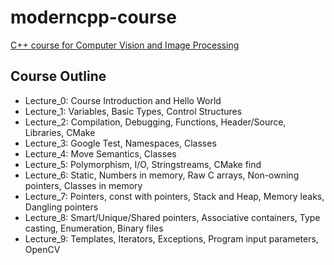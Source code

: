 # moderncpp-course
[C++ course for Computer Vision and Image Processing](http://www.ipb.uni-bonn.de/teaching/modern-cpp/)

## Course Outline

- Lecture_0: Course Introduction and Hello World
- Lecture_1: Variables, Basic Types, Control Structures
- Lecture_2: Compilation, Debugging, Functions, Header/Source, Libraries, CMake
- Lecture_3: Google Test, Namespaces, Classes
- Lecture_4: Move Semantics, Classes
- Lecture_5: Polymorphism, I/O, Stringstreams, CMake find
- Lecture_6: Static, Numbers in memory, Raw C arrays, Non-owning pointers, Classes in memory
- Lecture_7: Pointers, const with pointers, Stack and Heap, Memory leaks, Dangling pointers
- Lecture_8: Smart/Unique/Shared pointers, Associative containers, Type casting, Enumeration, Binary files
- Lecture_9: Templates, Iterators, Exceptions, Program input parameters, OpenCV
